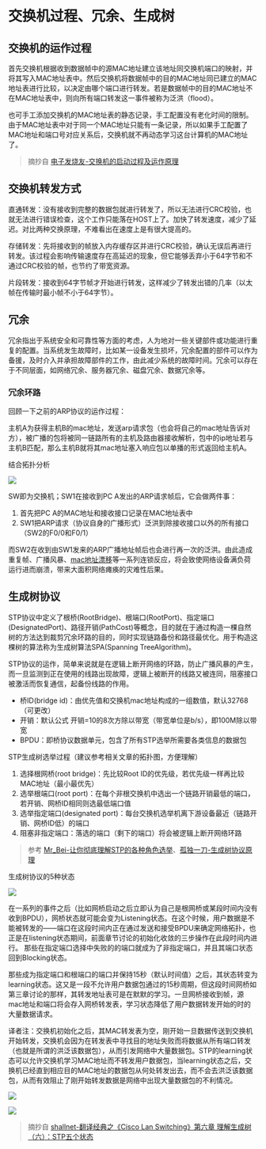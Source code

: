 # 交换机过程、冗余、生成树

## 交换机的运作过程

首先交换机根据收到数据帧中的源MAC地址建立该地址同交换机端口的映射，并将其写入MAC地址表中。然后交换机将数据帧中的目的MAC地址同已建立的MAC地址表进行比较，以决定由哪个端口进行转发。若是数据帧中的目的MAC地址不在MAC地址表中，则向所有端口转发这一事件被称为泛洪（flood）。

也可手工添加交换机的MAC地址表的静态记录，手工配置没有老化时间的限制。由于MAC地址表中对于同一个MAC地址只能有一条记录，所以如果手工配置了MAC地址和端口号对应关系后，交换机就不再动态学习这台计算机的MAC地址了。

> 摘抄自 [电子发烧友-交换机的启动过程及运作原理](http://www.elecfans.com/instrument/579650_a.html)

## 交换机转发方式

直通转发：没有接收到完整的数据包就进行转发了，所以无法进行CRC校验，也就无法进行错误检查，这个工作只能落在HOST上了。加快了转发速度，减少了延迟。对比两种交换原理，不难看出在速度上是有很大提高的。

存储转发：先将接收到的帧放入内存缓存区并进行CRC校验，确认无误后再进行转发。该过程会影响传输速度存在高延迟的现象，但它能够丢弃小于64字节和不通过CRC校验的帧，也节约了带宽资源。

片段转发：接收到64字节帧才开始进行转发，这样减少了转发出错的几率（以太帧在传输时最小帧不小于64字节）。



## 冗余

冗余指出于系统安全和可靠性等方面的考虑，人为地对一些关键部件或功能进行重复的配置。当系统发生故障时，比如某一设备发生损坏，冗余配置的部件可以作为备援，及时介入并承担故障部件的工作，由此减少系统的故障时间。冗余可以存在于不同层面，如网络冗余、服务器冗余、磁盘冗余、数据冗余等。

### 冗余环路

回顾一下之前的ARP协议的运作过程：

主机A为获得主机B的mac地址，发送arp请求包（也会将自己的mac地址告诉对方），被广播的包将被同一链路所有的主机及路由器接收解析，包中的ip地址若与主机B匹配，那么主机B就将其mac地址塞入响应包以单播的形式返回给主机A。

结合拓扑分析

![](https://i.postimg.cc/B6zwTpNX/Snipaste-2019-10-30-18-43-42.png)

SW即为交换机；SW1在接收到PC A发出的ARP请求帧后，它会做两件事：

1. 首先把PC A的MAC地址和接收接口记录在MAC地址表中
2. SW1把ARP请求（协议自身的广播形式）泛洪到除接收接口以外的所有接口（SW2的F0/0和F0/1）

而SW2在收到由SW1发来的ARP广播地址帧后也会进行再一次的泛洪。由此造成重复帧、广播风暴、[mac地址漂移](https://forum.huawei.com/enterprise/zh/thread-312929.html)等一系列连锁反应，将会致使网络设备满负荷运行进而崩溃，带来大面积网络瘫痪的灾难性后果。

## 生成树协议

STP协议中定义了根桥(RootBridge)、根端口(RootPort)、指定端口(DesignatedPort)、路径开销(PathCost)等概念，目的就在于通过构造一棵自然树的方法达到裁剪冗余环路的目的，同时实现链路备份和路径最优化。用于构造这棵树的算法称为生成树算法SPA(Spanning TreeAlgorithm)。

STP协议的运作，简单来说就是在逻辑上断开网络的环路，防止广播风暴的产生，而一旦监测到正在使用的线路出现故障，逻辑上被断开的线路又被连同，阻塞接口被激活而恢复通信，起备份线路的作用。

* 桥ID(bridge id)：由优先值和交换机mac地址构成的一组数值，默认32768（可更改）
* 开销：默认公式 开销=10的8次方除以带宽（带宽单位是b/s），即100M除以带宽
* BPDU：即桥协议数据单元，包含了所有STP选举所需要各类信息的数据包

STP生成树选举过程（建议参考相关文章的拓扑图，方便理解）

1. 选择根网桥(root bridge)：先比较Root ID的优先级，若优先级一样再比较MAC地址（最小最优先）
2. 选举根端口(root port)：在每个非根交换机中选出一个链路开销最低的端口，若开销、网桥ID相同则选最低端口值
3. 选举指定端口(designated port)：每台交换机选举机离下游设备最近（链路开销、网桥ID低）的端口
4. 阻塞非指定端口：落选的端口（剩下的端口）将会被逻辑上断开网络环路

> 参考 [ Mr_Bei-让你彻底理解STP的各种角色选举](https://blog.csdn.net/lycb_gz/article/details/17347189)、[孤独一刀-生成树协议原理](https://blog.csdn.net/qq_34104227/article/details/81982689)

生成树协议的5种状态

![](https://i.postimg.cc/2ysvNTT8/00-44.png)

在一系列的事件之后（比如网桥启动之后立即认为自己是根网桥或某段时间内没有收到BPDU），网桥状态就可能会变为Listening状态。在这个时候，用户数据是不能被转发的——端口在这段时间内正在通过发送和接受BPDU来确定网络拓扑，也正是在listening状态期间，前面章节讨论的初始化收敛的三步操作在此段时间内进行。 那些在指定端口选择中失败的的端口就成为了非指定端口，并且其端口状态回到Blocking状态。

那些成为指定端口和根端口的端口并保持15秒（默认时间值）之后，其状态转变为learning状态。这又是一段不允许用户数据包通过的15秒周期，但这段时间网桥如第三章讨论的那样，其转发地址表可是在默默的学习。一旦网桥接收到帧，源mac地址和端口将会存入网桥转发表，学习状态降低了用户数据转发开始的时的大量数据请求。

译者注：交换机初始化之后，其MAC转发表为空，刚开始一旦数据传送到交换机开始转发，交换机会因为在转发表中寻找目的地址失败而将数据从所有端口转发（也就是所谓的洪泛该数据包），从而引发网络中大量数据包。STP的learning状态可以允许交换机学习MAC地址而不转发用户数据包，当learning状态之后，交换机已经直到相应目的MAC地址的数据包从何处转发出去，而不会去洪泛该数据包，从而有效阻止了刚开始转发数据是网络中出现大量数据包的不利情况。

![](https://i.postimg.cc/NGCk4vqY/26-32.png)

![](https://i.postimg.cc/L8pDqBFZ/20150210203830781.png)

> 摘抄自 [shallnet-翻译经典之《Cisco Lan Switching》第六章 理解生成树（六）：STP五个状态](https://blog.csdn.net/shallnet/article/details/43707399)
